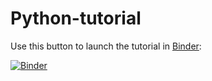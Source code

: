 # Python-tutorial

Use this button to launch the tutorial in [Binder](https://mybinder.org/):

[![Binder](https://mybinder.org/badge_logo.svg)](https://mybinder.org/v2/gh/hpc-nuist-ap/Python-tutorial.git/main?filepath=Python_Tutorial_2020.ipynb)
